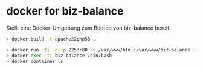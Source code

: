 # docker for biz-balance

Stellt eine Docker-Umgebung zum Betrieb von biz-balance bereit.

```bash
> docker build -t apache22php53 .

> docker run -ti -d -p 2253:80 -v /var/www/html:/var/www/biz-balance --name biz-balance apache22php53 /bin/bash
> docker exec -ti biz-balance /bin/bash
> docker container ls

```
